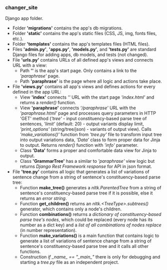 ### changer_site          
Django app folder.      

- Folder **'migrations'** contains the app's db migrations.               
- Folder **'static'** contains the app's static files (CSS, JS, img, fonts files, etc.).            
- Folder **'templates'** contains the app's templates files (HTML files).           
- Files **'admin.py'**, **'apps.py'**, **'models.py'**, and **'tests.py'** are standard Django files for adding apps, db models, and tests (not changed).             
- File **'urls.py'** contains URLs of all defined app's views and connects URL with a view:           
  - Path **''** is the app's start page. Only contains a link to the *'paraphrase'* page.          
  - Path **'paraphrase'** is the page where all logic and actions take place.             
- File **'views.py'** contains all app's views and defines actions for every defined in the app URL:               
  - View **'index'** connects *''* URL with the start page *'index.html'* and returns a *render()* function.                   
  - View **'paraphrase'** connects *'/paraphrase'* URL with the *'paraphrase.html'* page and processes query parameters in HTTP 'GET' method
      (*'tree'* - input constituency-based parse tree of sentences, *'limit'* (default: 20) - output variants display limit, *'print_options'* (string/tree/json) - variants of output view).
      Calls *'make_variations()'* function from *'tree.py'* file to transform input tree into output variations data, *'Data'* class to form proper data for Jinja to output.
      Returns *render()* function with *'info'* parameter.        
  - Class **'Data'** forms a proper and comfortable data view for Jinja to output.              
  - Class **'GrammarTree'** has a similar to *'paraphrase'* view logic but returns *Django Rest Framework response* for API in json format.             
- File **'tree.py'** contains all logic that generates a list of variations of sentence change from a string of sentence's constituency-based parse tree:
  - Function **make_tree()** generates a *nltk.ParentedTree* from a string of sentence's constituency-based parse tree if it is possible, else it returns an *error string*.
  - Function **get_children()** returns an *nltk.\<TreeType>.subtrees()* generator, which contains only a node's children.
  - Function **combinations()** returns a *dictionary of constituency-based parse tree's nodes*, which could be replaced (every node has its number as a dict key) 
    and a *list of all combinations of nodes replace* (in number representation).            
  - Function **make_variations()** is a main function that contains logic to generate a list of variations of sentence change from a string of sentence's constituency-based parse tree 
    and it calls all other functions.
  - Construction *if \__name__ == "\__main__"* there is only for debugging and starting a *tree.py* file as an independent project.

